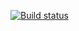 [![Build status](https://ci.appveyor.com/api/projects/status/dfkcrlf7d28120la?svg=true)](https://ci.appveyor.com/project/alexthomson031/selenium)
